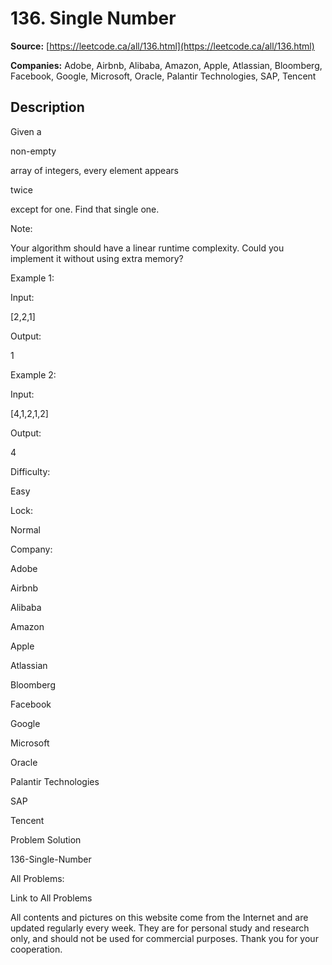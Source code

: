 # 136. Single Number

**Source:** [https://leetcode.ca/all/136.html](https://leetcode.ca/all/136.html)

**Companies:** Adobe, Airbnb, Alibaba, Amazon, Apple, Atlassian, Bloomberg, Facebook, Google, Microsoft, Oracle, Palantir Technologies, SAP, Tencent

## Description

Given a

non-empty

array of integers, every element appears

twice

except for one. Find that single one.

Note:

Your algorithm should have a linear runtime complexity. Could you implement it without using
        extra memory?

Example 1:

Input:

[2,2,1]

Output:

1

Example 2:

Input:

[4,1,2,1,2]

Output:

4

Difficulty:

Easy

Lock:

Normal

Company:

Adobe

Airbnb

Alibaba

Amazon

Apple

Atlassian

Bloomberg

Facebook

Google

Microsoft

Oracle

Palantir Technologies

SAP

Tencent

Problem Solution

136-Single-Number

All Problems:

Link to All Problems

All contents and pictures on this website come from the Internet and are updated regularly every week. They are for personal study and research only, and should not be used for commercial purposes. Thank you for your cooperation.

